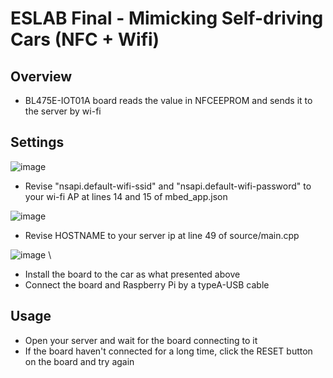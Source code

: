 # ESLAB Final - Mimicking Self-driving Cars (NFC + Wifi)

## Overview
- BL475E-IOT01A board reads the value in NFCEEPROM and sends it to the server by wi-fi

## Settings
![image](https://user-images.githubusercontent.com/55664878/174324823-2a23e468-1505-4de9-9485-2997f5c7c541.png)
- Revise "nsapi.default-wifi-ssid" and "nsapi.default-wifi-password" to your wi-fi AP at lines 14 and 15 of mbed_app.json

![image](https://user-images.githubusercontent.com/55664878/174325206-3c94e842-6a94-4d91-b6ba-695463c91207.png)
- Revise HOSTNAME to your server ip at line 49 of source/main.cpp

![image](https://user-images.githubusercontent.com/55664878/174326271-9347d530-dd6b-4a9d-8886-4fcd3540e5fc.png) \

- Install the board to the car as what presented above
- Connect the board and Raspberry Pi by a typeA-USB cable

## Usage
- Open your server and wait for the board connecting to it
- If the board haven't connected for a long time, click the RESET button on the board and try again

